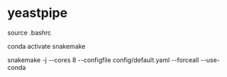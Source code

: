 # yeastpipe

source .bashrc

conda activate snakemake

snakemake -j --cores 8 --configfile config/default.yaml --forceall --use-conda
